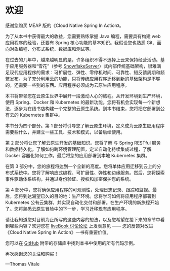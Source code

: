 # 欢迎

感谢您购买 MEAP 版的《Cloud Native Spring In Action》。

为了从本书中获得最大的收益，您需要熟练掌握 Java 编程，需要具有构建 web 应用程序的经验，还要有 Spring 核心功能的基本知识。我假设您也熟悉 Git、面向对象编程、分布式系统、数据库和测试等。

在过去的几年中，越来越明显的是，许多组织不得不选择上云来保持经营活动。基于应用服务器和“雪花”（参考 [SnowflakeServer](https://martinfowler.com/bliki/SnowflakeServer.html)）式内部传统基础架构，很难满足现代应用程序的需求：可扩展性、弹性、零停机时间、可靠性、短反馈周期和频繁发布。为了充分利用云的功能，只将传统应用程序迁移到新的基础架构是不够的，还需要一些别的东西。应用程序必须成为云原生应用程序。

本书将带领您在云原生世界中展开一段激动人心的旅程。从开发环境到生产环境，使用 Spring、Docker 和 Kubernetes 的最新功能。您将有机会实现每一个新想法，逐步为在线书店构建一个完整的云原生系统。到本书结束，您将把它部署到公有云的 Kubernetes 集群中。

本书分为四个部分。第 1 部分将引导您了解云原生环境，定义成为云原生应用程序需要些什么，并建立一些工具、技术和模式，以备后续使用。

第 2 部分将让您了解云原生开发的基础知识。您将了解  与 Spring RESTful 服务和数据持久化。了解如何跨环境管理配置，定义自动化持续集成过程，了解 Docker 容器化如何工作。最后将您的应用部署到本地 Kubernetes 集群。

在第 3 部分中，您的旅程将达到一个全新的高度。您将单体应用迁移到云上的分布式系统中。您将了解响应式编程、可扩展性、弹性和边缘服务。然后，您将探索事件驱动体系结构，并通过身份验证、授权和加密保护您的系统。

第 4 部分中，您将确保应用程序的可观测性，处理日志记录、跟踪和监视。最后，您将到达渴望已久的目的地：生产环境。您将学习如何将应用程序部署到 Kubernetes 公有云集群，并实现自动化交付和部署。在生产环境的新旅程开始了。您将熟悉云原生冒险中的下一步，学习迁移现有应用程序。

请让我知道您对目前为止所写的这些内容的想法，以及您希望在接下来的章节中看到哪些内容？欢迎您在 [liveBook 讨论论坛](https://livebook.manning.com/#!/book/cloud-native-spring-in-action/discussion) 上发表意见 —— 您的反馈对改进《Cloud Native Spring In Action》一书有重要价值。

您可以在 [GitHub](https://github.com/ThomasVitale/cloud-native-spring-in-action) 附带的存储库中找到本书中使用的所有代码示例。

再次感谢您的关注和购买！

—Thomas Vitale

